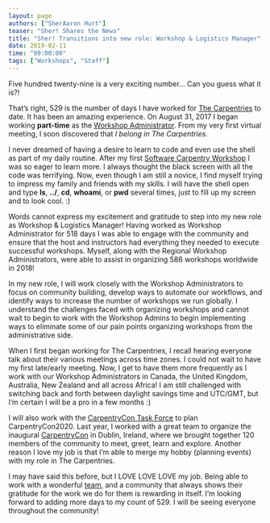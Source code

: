 ```yaml
---
layout: page
authors: ["SherAaron Hurt"]
teaser: "Sher! Shares the News"
title: "Sher! Transitions into new role: Workshop & Logistics Manager"
date: 2019-02-11
time: "09:00:00"
tags: ["Workshops", "Staff"]
---
```


Five hundred twenty-nine is a very exciting number... Can you guess what it is?! 

That’s right, 529 is the number of days I have worked for [The Carpentries](https://www.carpentries.org/) to date. It has been an amazing experience. On August 31, 2017 I began working **part-time** as the [Workshop Administrator](https://datacarpentry.org/blog/2017/09/announce-sheraaron). From my very first virtual meeting, I soon discovered that *I belong in The Carpentries*. 

I never dreamed of having a desire to learn to code and even use the shell as part of my daily routine. After my first [Software Carpentry Workshop](https://umswc.github.io/2017-10-16-umswc/) I was so eager to learn more. I always thought the black screen with all the code was terrifying. Now, even though I am still a novice, I find myself trying to impress my family and friends with my skills. I will have the shell open and type __ls__, __../__, __cd__, __whoami__, or __pwd__ several times,  just to fill up my screen and to look cool. :) 

Words cannot express my excitement and gratitude to step into my new role as Workshop & Logistics Manager! Having worked as Workshop Administrator for 518 days I was able to engage with the community and ensure that the host and instructors had everything they needed to execute successful workshops.  Myself, along with the Regional Workshop Administrators, were able to assist in organizing 586 workshops worldwide in 2018! 

In my new role, I will work closely with the Workshop Administrators to focus on community building, develop ways to automate our workflows, and identify ways to increase the number of workshops we run globally. I understand the challenges faced with organizing workshops and cannot wait to begin to work with the Workshop Admins to begin implementing ways to eliminate some of our pain points organizing workshops from the administrative side. 

When I first began working for The Carpentries, I recall hearing everyone talk about their various meetings across time zones. I could not wait to have my first late/early meeting. Now, I get to have them more frequently as I work with our Workshop Administrators in Canada, the United Kingdom, Australia, New Zealand and all across Africa! I am still challenged with switching back and forth between daylight savings time and UTC/GMT, but I’m certain I will be a pro in a few months :) 

I will also work with the [CarpentryCon Task Force](https://carpentries.org/carp-con-tf/) to plan CarpentryCon2020. Last year, I worked with a great team to organize the inaugural [CarpentryCon](http://www.carpentrycon.org/) in Dublin, Ireland, where we brought together 120 members of the community to meet, greet, learn and explore. Another reason I love my job is that I’m able to merge my hobby (planning events) with my role in The Carpentries. 

I may have said this before, but I LOVE LOVE LOVE my job. Being able to work with a wonderful [team](https://carpentries.org/team/), and a community that always shows their gratitude for the work we do for them is rewarding in itself. I’m looking forward to adding more days to my count of 529. I will be seeing everyone throughout the community!
